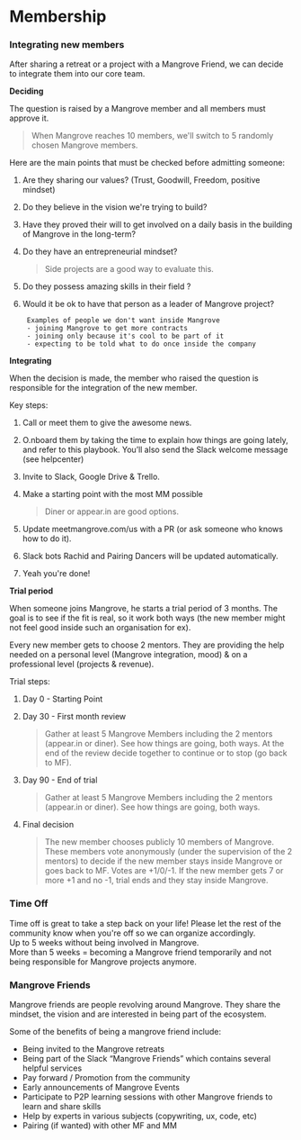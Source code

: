 # Membership

### Integrating new members

After sharing a retreat or a project with a Mangrove Friend, we can decide to integrate them into our core team.

**Deciding**

The question is raised by a Mangrove member and all members must approve it.

> When Mangrove reaches 10 members, we'll switch to 5 randomly chosen Mangrove members.

Here are the main points that must be checked before admitting someone:

1. Are they sharing our values? \(Trust, Goodwill, Freedom, positive mindset\)
2. Do they believe in the vision we're trying to build?
3. Have they proved their will to get involved on a daily basis in the building of Mangrove in the long-term?
4. Do they have an entrepreneurial mindset?

   > Side projects are a good way to evaluate this.

5. Do they possess amazing skills in their field ?

6. Would it be ok to have that person as a leader of Mangrove project?

   ```
    Examples of people we don't want inside Mangrove
    - joining Mangrove to get more contracts
    - joining only because it's cool to be part of it
    - expecting to be told what to do once inside the company
   ```

**Integrating**

When the decision is made, the member who raised the question is responsible for the integration of the new member.

Key steps:

1. Call or meet them to give the awesome news.
2. O.nboard them by taking the time to explain how things are going lately, and refer to this playbook. You’ll also send the Slack welcome message \(see helpcenter\)
3. Invite to Slack, Google Drive & Trello.
4. Make a starting point with the most MM possible

   > Diner or appear.in are good options.

5. Update meetmangrove.com/us with a PR \(or ask someone who knows how to do it\).

6. Slack bots Rachid and Pairing Dancers will be updated automatically.
7. Yeah you're done!

**Trial period**

When someone joins Mangrove, he starts a trial period of 3 months. The goal is to see if the fit is real, so it work both ways \(the new member might not feel good inside such an organisation for ex\).

Every new member gets to choose 2 mentors. They are providing the help needed on a personal level \(Mangrove integration, mood\) & on a professional level \(projects & revenue\).

Trial steps:

1. Day 0 - Starting Point
2. Day 30 - First month review

   > Gather at least 5 Mangrove Members including the 2 mentors \(appear.in or diner\). See how things are going, both ways. At the end of the review decide together to continue or to stop \(go back to MF\).

3. Day 90 - End of trial

   > Gather at least 5 Mangrove Members including the 2 mentors \(appear.in or diner\). See how things are going, both ways.

4. Final decision
   > The new member chooses publicly 10 members of Mangrove. These members vote anonymously \(under the supervision of the 2 mentors\) to decide if the new member stays inside Mangrove or goes back to MF. Votes are +1/0/-1. If the new member gets 7 or more +1 and no -1, trial ends and they stay inside Mangrove.

### Time Off

Time off is great to take a step back on your life! Please let the rest of the community know when you're off so we can organize accordingly.  
Up to 5 weeks without being involved in Mangrove.  
More than 5 weeks = becoming a Mangrove friend temporarily and not being responsible for Mangrove projects anymore.

### Mangrove Friends

Mangrove friends are people revolving around Mangrove. They share the mindset, the vision and are interested in being part of the ecosystem.

Some of the benefits of being a mangrove friend include:

* Being invited to the Mangrove retreats
* Being part of the Slack “Mangrove Friends” which contains several helpful services
* Pay forward / Promotion from the community
* Early announcements of Mangrove Events
* Participate to P2P learning sessions with other Mangrove friends to learn and share skills
* Help by experts in various subjects \(copywriting, ux, code, etc\)
* Pairing \(if wanted\) with other MF and MM



